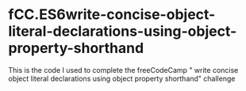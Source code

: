 # fCC.ES6write-concise-object-literal-declarations-using-object-property-shorthand
This is the code I used to complete the freeCodeCamp " write concise object literal declarations using object property shorthand" challenge
